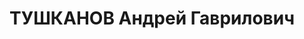 ---
title: ТУШКАНОВ Андрей Гаврилович
description: "Род. в 1887, Ростовская обл., ст. Константиновская, русский, обр.: высшее,\
  \ б/п. \n  Арестован 17.05.1937. Обв. по ст.ст. 58-7\"а\"-8-11 УК РСФСР за участие\
  \ в контрреволюционной организации. Приговор: ВК ВС СССР, 14.12.1937 – ВМН. Расстрелян\
  \ 14.12.1937, в г.Ростове-на-Дону, . \n  Реабилитирован ВК ВС СССР 19.09.1957 за\
  \ отсутствием состава преступления"
---
